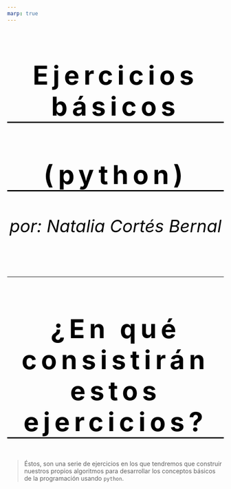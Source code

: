 ```yaml
---
marp: true
---
```

<style>
    section{
        background: red
    }
</style>
<style scoped>
    h1, h2{
        color: black;
        text-align:center;
        font-weight: bold;
        font-size: 80px;
        border-bottom: 3px solid black;
        letter-spacing: 10px;
        /* line-height: 20px; */
    }
    h6{
        text-align: center;
        color: black;
        font-size: 40px;
    }
    
</style>
# Ejercicios básicos
## (python)
###### por: Natalia Cortés Bernal
---
<style scoped>
    h1, h2{
        color: black;
        text-align:center;
        font-weight: bold;
        font-size: 60px;
        border-bottom: 3px solid black;
        letter-spacing: 10px;
        /* line-height: 20px; */
    }
    section{
        font-size: 42px;
        color: black
    }
    
</style> 
## ¿En qué consistirán estos ejercicios?

> Éstos, son una serie de ejercicios en los que tendremos que construir nuestros propios algoritmos para desarrollar los conceptos básicos de la programación usando `python`.